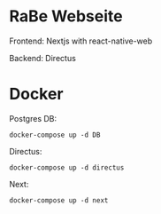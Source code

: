 # RaBe Webseite

Frontend: Nextjs with react-native-web

Backend: Directus

# Docker

Postgres DB:

    docker-compose up -d DB

Directus:

    docker-compose up -d directus

Next:

    docker-compose up -d next

